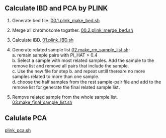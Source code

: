 ## Calculate IBD and PCA by PLINK
1. Generate bed file. [00.1.plink_make_bed.sh](00.1.plink_make_bed.sh)

2. Merge all chromosome togather. [00.2.plink_merge_bed.sh](00.2.plink_merge_bed.sh)

3. Calculate IBD. [01.plink_IBD.sh](01.plink_IBD.sh)

4. Generate related sample list [02.make_rm_sample_list.sh](02.make_rm_sample_list.sh): <br>
     a. remain sample pairs with PI_HAT > 0.4 <br>
     b. Select a sample with most related samples. Add the sample to the remove list and remove all pairs that include the sample. <br>
     c. Use the new file for step b. and repeat untill thereare no more samples related to more than one sample. <br>
     d. choose the half samples from the rest sample-pair file and add to the remove list for generate the final related sample list. <br>

5. Remove related sample from the whole sample list. [03.make_final_sample_list.sh](03.make_final_sample_list.sh)

## Calulate PCA
[plink_pca.sh](plink_pca.sh)
